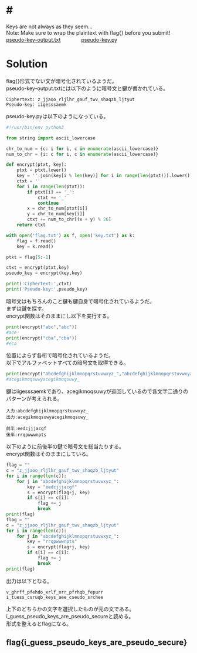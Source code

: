 # # <!--XXXXXXXXXX-->
Keys are not always as they seem...  
Note: Make sure to wrap the plaintext with flag{} before you submit!  
[pseudo-key-output.txt](pseudo-key-output.txt)　　　　[pseudo-key.py](pseudo-key.py)  

# Solution
flag{}形式でない文が暗号化されているようだ。  
pseudo-key-output.txtには以下のように暗号文と鍵が書かれている。  
```text:
Ciphertext: z_jjaoo_rljlhr_gauf_twv_shaqzb_ljtyut
Pseudo-key: iigesssaemk
```
pseudo-key.pyは以下のようになっている。  
```python:pseudo-key.py
#!/usr/bin/env python3

from string import ascii_lowercase

chr_to_num = {c: i for i, c in enumerate(ascii_lowercase)}
num_to_chr = {i: c for i, c in enumerate(ascii_lowercase)}

def encrypt(ptxt, key):
    ptxt = ptxt.lower()
    key = ''.join(key[i % len(key)] for i in range(len(ptxt))).lower()
    ctxt = ''
    for i in range(len(ptxt)):
        if ptxt[i] == '_':
            ctxt += '_'
            continue
        x = chr_to_num[ptxt[i]]
        y = chr_to_num[key[i]]
        ctxt += num_to_chr[(x + y) % 26]
    return ctxt

with open('flag.txt') as f, open('key.txt') as k:
    flag = f.read()
    key = k.read()

ptxt = flag[5:-1]

ctxt = encrypt(ptxt,key)
pseudo_key = encrypt(key,key)

print('Ciphertext:',ctxt)
print('Pseudo-key:',pseudo_key)
```
暗号文はもちろんのこと鍵も鍵自身で暗号化されているようだ。  
まずは鍵を探す。  
encrypt関数はそのままにし以下を実行する。  
```python
print(encrypt("abc","abc"))
#ace
print(encrypt("cba","cba"))
#eca
```
位置によらず各桁で暗号化されているようだ。  
以下でアルファベットすべての暗号文を取得できる。  
```python
print(encrypt("abcdefghijklmnopqrstuvwxyz_","abcdefghijklmnopqrstuvwxyz_"))
#acegikmoqsuwyacegikmoqsuwy_
```
鍵はiigesssaemkであり、acegikmoqsuwyが巡回しているので各文字二通りのパターンが考えられる。  
```text
入力:abcdefghijklmnopqrstuvwxyz_
出力:acegikmoqsuwyacegikmoqsuwy_

前半:eedcjjjacgf
後半:rrqpwwwnpts
```
以下のように前後半の鍵で暗号文を総当たりする。  
encrypt関数はそのままにしている。  
```python
flag = ""
c = "z_jjaoo_rljlhr_gauf_twv_shaqzb_ljtyut"
for i in range(len(c)):
    for j in "abcdefghijklmnopqrstuvwxyz_":
        key = "eedcjjjacgf"
        s = encrypt(flag+j, key)
        if s[i] == c[i]:
            flag += j
            break
print(flag)
flag = ""
c = "z_jjaoo_rljlhr_gauf_twv_shaqzb_ljtyut"
for i in range(len(c)):
    for j in "abcdefghijklmnopqrstuvwxyz_":
        key = "rrqpwwwnpts"
        s = encrypt(flag+j, key)
        if s[i] == c[i]:
            flag += j
            break
print(flag)
```
出力は以下となる。  
```text
v_ghrff_pfehdo_xrlf_nrr_pfrhqb_fepurr
i_tuess_csruqb_keys_aee_cseudo_srchee
```
上下のどちらかの文字を選択したものが元の文である。  
i_guess_pseudo_keys_are_pseudo_secureと読める。  
形式を整えるとflagになる。  


## flag{i_guess_pseudo_keys_are_pseudo_secure}